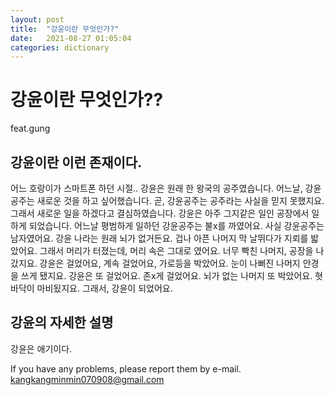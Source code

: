```yaml
---
layout: post
title:  "강윤이란 무엇인가?"
date:   2021-08-27 01:05:04
categories: dictionary
---
```


# 강윤이란 무엇인가??
feat.gung

## 강윤이란 이런 존재이다.

어느 호랑이가 스마트폰 하던 시절..
강윤은 원래 한 왕국의 공주였습니다. 
어느날, 강윤공주는 새로운 것을 하고 싶어했습니다. 곧, 강윤공주는 공주라는 사실을 믿지 못했지요.
그래서 새로운 일을 하겠다고 결심하였습니다.
강윤은 아주 그지같은 일인 공장에서 일하게 되었습니다.
어느날 평범하게 일하던 강윤공주는 불x를 까였어요. 사실 강윤공주는 남자였어요. 강윤 나라는 원래 뇌가 없거든요.
겁나 아픈 나머지 막 날뛰다가 지뢰를 밟았어요.
그래서 머리가 터졌는데, 머리 속은 그대로 였어요.
너무 빡친 나머지, 공장을 나갔지요.
강윤은 걸었어요, 계속 걸었어요, 가로등을 박았어요.
눈이 나뻐진 나머지 안경을 쓰게 됐지요.
강윤은 또 걸었어요. 존x게 걸었어요.
뇌가 없는 나머지 또 박았어요. 혓바닥이 마비됬지요.
그래서, 강윤이 되었어요.

## 강윤의 자세한 설명

강윤은 애기이다.

If you have any problems, please report them by e-mail. kangkangminmin070908@gmail.com

[Go to email]:      kangkangminmin070908@gmail.com
